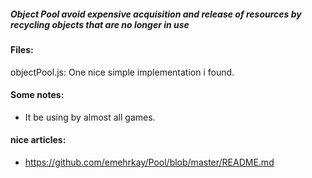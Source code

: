 ##### Object Pool avoid expensive acquisition and release of resources by recycling objects that are no longer in use

#### Files:
objectPool.js: One nice simple implementation i found.

#### Some notes:
+ It be using by almost all games.

#### nice articles:
+ https://github.com/emehrkay/Pool/blob/master/README.md